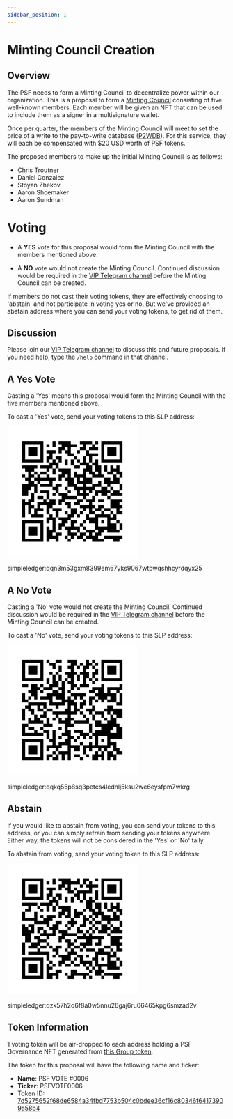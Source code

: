 ```yaml
---
sidebar_position: 1
---
```


# Minting Council Creation

## Overview

The PSF needs to form a Minting Council to decentralize power within our organization. This is a proposal to form a [Minting Council](https://psfoundation.info/governance#the-minting-council) consisting of five well-known members. Each member will be given an NFT that can be used to include them as a signer in a multisignature wallet.

Once per quarter, the members of the Minting Council will meet to set the price of a write to the pay-to-write database ([P2WDB](https://p2wdb.com)). For this service, they will each be compensated with $20 USD worth of PSF tokens.

The proposed members to make up the initial Minting Council is as follows:

- Chris Troutner
- Daniel Gonzalez
- Stoyan Zhekov
- Aaron Shoemaker
- Aaron Sundman

# Voting

- A **YES** vote for this proposal would form the Minting Council with the members mentioned above.

- A **NO** vote would not create the Minting Council. Continued discussion would be required in the [VIP Telegram channel](https://t.me/psf_vip) before the Minting Council can be created.

If members do not cast their voting tokens, they are effectively choosing to
'abstain' and not participate in voting yes or no. But we've provided an abstain address where you can send your voting tokens, to get rid of them.

## Discussion

Please join our [VIP Telegram channel](https://t.me/psf_vip) to discuss this and future proposals. If you need help, type the `/help` command in that channel.

## A Yes Vote

Casting a 'Yes' means this proposal would form the Minting Council with the five members mentioned above.

To cast a 'Yes' vote, send your voting tokens to this SLP address:

[![simpleledger:qqn3m53gxm8399em67yks9067wtpwqshhcyrdqyx25](../../img/PSFVOTE0006-yes.png)](https://token.fullstack.cash/address/?address=bitcoincash:qqn3m53gxm8399em67yks9067wtpwqshhcgcxm3x52)

simpleledger:qqn3m53gxm8399em67yks9067wtpwqshhcyrdqyx25

## A No Vote

Casting a 'No' vote would not create the Minting Council. Continued discussion would be required in the [VIP Telegram channel](https://t.me/psf_vip) before the Minting Council can be created.

To cast a 'No' vote, send your voting tokens to this SLP address:

[![simpleledger:qqkq55p8sq3petes4lednlj5ksu2we6eysfpm7wkrg](../../img/PSFVOTE0006-no.png)](https://token.fullstack.cash/address/?address=bitcoincash:qqkq55p8sq3petes4lednlj5ksu2we6eys96s9mkak)

simpleledger:qqkq55p8sq3petes4lednlj5ksu2we6eysfpm7wkrg

## Abstain

If you would like to abstain from voting, you can send your tokens to this
address, or you can simply refrain from sending your tokens anywhere. Either
way, the tokens will not be considered in the 'Yes' or 'No' tally.

To abstain from voting, send your voting token to this SLP address:

[![simpleledger:qzk57h2q6f8a0w5nnu26gaj6ru06465kpg6smzad2v](../../img/PSFVOTE0006-abstain.png)](https://token.fullstack.cash/address/?address=bitcoincash:qzk57h2q6f8a0w5nnu26gaj6ru06465kpgktsegd5j)

simpleledger:qzk57h2q6f8a0w5nnu26gaj6ru06465kpg6smzad2v

## Token Information

1 voting token will be air-dropped to each address holding a PSF Governance NFT generated from [this Group token](https://slp-token.fullstack.cash/?tokenid=5c8cb997cce61426b7149a74a3997443ec7eb738c5c246d9cfe70185a6911476).

The token for this proposal will have the following name and ticker:

- **Name**: PSF VOTE #0006
- **Ticker**: PSFVOTE0006
- Token ID: [7d5275652f68de6584a34fbd7753b504c0bdee36cf16c80346f64173909a58b4](https://slp-token.fullstack.cash/?tokenid=7d5275652f68de6584a34fbd7753b504c0bdee36cf16c80346f64173909a58b4)
